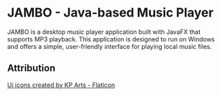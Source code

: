 # JAMBO - Java-based Music Player
JAMBO is a desktop music player application built with JavaFX that supports MP3 playback. This application is designed to run on Windows and offers a simple, user-friendly interface for playing local music files.

## Attribution
<a href="https://www.flaticon.com/free-icons/ui" title="ui icons">Ui icons created by KP Arts - Flaticon</a>
